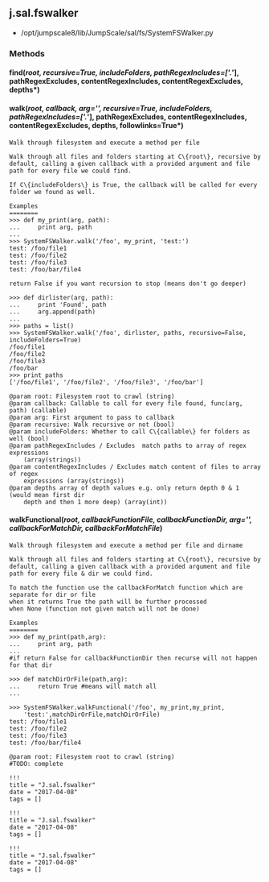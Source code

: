 <!-- toc -->
## j.sal.fswalker

- /opt/jumpscale8/lib/JumpScale/sal/fs/SystemFSWalker.py

### Methods

#### find(*root, recursive=True, includeFolders, pathRegexIncludes=['.*'], pathRegexExcludes, contentRegexIncludes, contentRegexExcludes, depths*) 

#### walk(*root, callback, arg='', recursive=True, includeFolders, pathRegexIncludes=['.*'], pathRegexExcludes, contentRegexIncludes, contentRegexExcludes, depths, followlinks=True*) 

```
Walk through filesystem and execute a method per file

Walk through all files and folders starting at C\{root\}, recursive by
default, calling a given callback with a provided argument and file
path for every file we could find.

If C\{includeFolders\} is True, the callback will be called for every
folder we found as well.

Examples
========
>>> def my_print(arg, path):
...     print arg, path
...
>>> SystemFSWalker.walk('/foo', my_print, 'test:')
test: /foo/file1
test: /foo/file2
test: /foo/file3
test: /foo/bar/file4

return False if you want recursion to stop (means don't go deeper)

>>> def dirlister(arg, path):
...     print 'Found', path
...     arg.append(path)
...
>>> paths = list()
>>> SystemFSWalker.walk('/foo', dirlister, paths, recursive=False, includeFolders=True)
/foo/file1
/foo/file2
/foo/file3
/foo/bar
>>> print paths
['/foo/file1', '/foo/file2', '/foo/file3', '/foo/bar']

@param root: Filesystem root to crawl (string)
@param callback: Callable to call for every file found, func(arg, path) (callable)
@param arg: First argument to pass to callback
@param recursive: Walk recursive or not (bool)
@param includeFolders: Whether to call C\{callable\} for folders as well (bool)
@param pathRegexIncludes / Excludes  match paths to array of regex expressions
    (array(strings))
@param contentRegexIncludes / Excludes match content of files to array of regex
    expressions (array(strings))
@param depths array of depth values e.g. only return depth 0 & 1 (would mean first dir
    depth and then 1 more deep) (array(int))

```

#### walkFunctional(*root, callbackFunctionFile, callbackFunctionDir, arg='', callbackForMatchDir, callbackForMatchFile*) 

```
Walk through filesystem and execute a method per file and dirname

Walk through all files and folders starting at C\{root\}, recursive by
default, calling a given callback with a provided argument and file
path for every file & dir we could find.

To match the function use the callbackForMatch function which are separate for dir or file
when it returns True the path will be further processed
when None (function not given match will not be done)

Examples
========
>>> def my_print(path,arg):
...     print arg, path
...
#if return False for callbackFunctionDir then recurse will not happen for that dir

>>> def matchDirOrFile(path,arg):
...     return True #means will match all
...

>>> SystemFSWalker.walkFunctional('/foo', my_print,my_print,
    'test:',matchDirOrFile,matchDirOrFile)
test: /foo/file1
test: /foo/file2
test: /foo/file3
test: /foo/bar/file4

@param root: Filesystem root to crawl (string)
#TODO: complete

```


```
!!!
title = "J.sal.fswalker"
date = "2017-04-08"
tags = []
```

```
!!!
title = "J.sal.fswalker"
date = "2017-04-08"
tags = []
```

```
!!!
title = "J.sal.fswalker"
date = "2017-04-08"
tags = []
```

